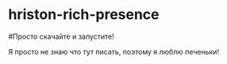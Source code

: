 # hriston-rich-presence

#Просто скачайте и запустите!

Я просто не знаю что тут писать, поэтому я люблю печеньки!

